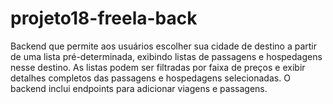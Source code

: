 # projeto18-freela-back
Backend que permite aos usuários escolher sua cidade de destino a partir de uma lista pré-determinada, exibindo listas de passagens e hospedagens nesse destino. As listas podem ser filtradas por faixa de preços e exibir detalhes completos das passagens e hospedagens selecionadas. O backend inclui endpoints para adicionar viagens e passagens.
